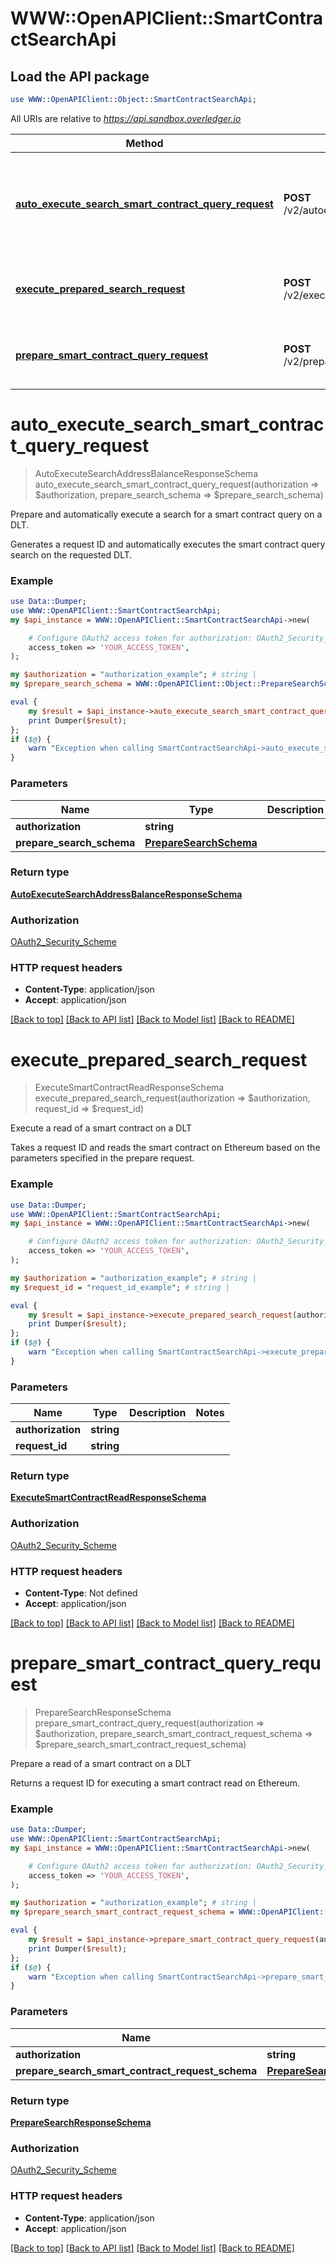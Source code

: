 # WWW::OpenAPIClient::SmartContractSearchApi

## Load the API package
```perl
use WWW::OpenAPIClient::Object::SmartContractSearchApi;
```

All URIs are relative to *https://api.sandbox.overledger.io*

Method | HTTP request | Description
------------- | ------------- | -------------
[**auto_execute_search_smart_contract_query_request**](SmartContractSearchApi.md#auto_execute_search_smart_contract_query_request) | **POST** /v2/autoexecution/search/smartcontract | Prepare and automatically execute a search for a smart contract query on a DLT.
[**execute_prepared_search_request**](SmartContractSearchApi.md#execute_prepared_search_request) | **POST** /v2/execution/search/smartcontract | Execute a read of a smart contract on a DLT
[**prepare_smart_contract_query_request**](SmartContractSearchApi.md#prepare_smart_contract_query_request) | **POST** /v2/preparation/search/smartcontract | Prepare a read of a smart contract on a DLT


# **auto_execute_search_smart_contract_query_request**
> AutoExecuteSearchAddressBalanceResponseSchema auto_execute_search_smart_contract_query_request(authorization => $authorization, prepare_search_schema => $prepare_search_schema)

Prepare and automatically execute a search for a smart contract query on a DLT.

Generates a request ID and automatically executes the smart contract query search on the requested DLT.

### Example
```perl
use Data::Dumper;
use WWW::OpenAPIClient::SmartContractSearchApi;
my $api_instance = WWW::OpenAPIClient::SmartContractSearchApi->new(

    # Configure OAuth2 access token for authorization: OAuth2_Security_Scheme
    access_token => 'YOUR_ACCESS_TOKEN',
);

my $authorization = "authorization_example"; # string | 
my $prepare_search_schema = WWW::OpenAPIClient::Object::PrepareSearchSchema->new(); # PrepareSearchSchema | 

eval {
    my $result = $api_instance->auto_execute_search_smart_contract_query_request(authorization => $authorization, prepare_search_schema => $prepare_search_schema);
    print Dumper($result);
};
if ($@) {
    warn "Exception when calling SmartContractSearchApi->auto_execute_search_smart_contract_query_request: $@\n";
}
```

### Parameters

Name | Type | Description  | Notes
------------- | ------------- | ------------- | -------------
 **authorization** | **string**|  | 
 **prepare_search_schema** | [**PrepareSearchSchema**](PrepareSearchSchema.md)|  | 

### Return type

[**AutoExecuteSearchAddressBalanceResponseSchema**](AutoExecuteSearchAddressBalanceResponseSchema.md)

### Authorization

[OAuth2_Security_Scheme](../README.md#OAuth2_Security_Scheme)

### HTTP request headers

 - **Content-Type**: application/json
 - **Accept**: application/json

[[Back to top]](#) [[Back to API list]](../README.md#documentation-for-api-endpoints) [[Back to Model list]](../README.md#documentation-for-models) [[Back to README]](../README.md)

# **execute_prepared_search_request**
> ExecuteSmartContractReadResponseSchema execute_prepared_search_request(authorization => $authorization, request_id => $request_id)

Execute a read of a smart contract on a DLT

Takes a request ID and reads the smart contract on Ethereum based on the parameters specified in the prepare request.

### Example
```perl
use Data::Dumper;
use WWW::OpenAPIClient::SmartContractSearchApi;
my $api_instance = WWW::OpenAPIClient::SmartContractSearchApi->new(

    # Configure OAuth2 access token for authorization: OAuth2_Security_Scheme
    access_token => 'YOUR_ACCESS_TOKEN',
);

my $authorization = "authorization_example"; # string | 
my $request_id = "request_id_example"; # string | 

eval {
    my $result = $api_instance->execute_prepared_search_request(authorization => $authorization, request_id => $request_id);
    print Dumper($result);
};
if ($@) {
    warn "Exception when calling SmartContractSearchApi->execute_prepared_search_request: $@\n";
}
```

### Parameters

Name | Type | Description  | Notes
------------- | ------------- | ------------- | -------------
 **authorization** | **string**|  | 
 **request_id** | **string**|  | 

### Return type

[**ExecuteSmartContractReadResponseSchema**](ExecuteSmartContractReadResponseSchema.md)

### Authorization

[OAuth2_Security_Scheme](../README.md#OAuth2_Security_Scheme)

### HTTP request headers

 - **Content-Type**: Not defined
 - **Accept**: application/json

[[Back to top]](#) [[Back to API list]](../README.md#documentation-for-api-endpoints) [[Back to Model list]](../README.md#documentation-for-models) [[Back to README]](../README.md)

# **prepare_smart_contract_query_request**
> PrepareSearchResponseSchema prepare_smart_contract_query_request(authorization => $authorization, prepare_search_smart_contract_request_schema => $prepare_search_smart_contract_request_schema)

Prepare a read of a smart contract on a DLT

Returns a request ID for executing a smart contract read on Ethereum.

### Example
```perl
use Data::Dumper;
use WWW::OpenAPIClient::SmartContractSearchApi;
my $api_instance = WWW::OpenAPIClient::SmartContractSearchApi->new(

    # Configure OAuth2 access token for authorization: OAuth2_Security_Scheme
    access_token => 'YOUR_ACCESS_TOKEN',
);

my $authorization = "authorization_example"; # string | 
my $prepare_search_smart_contract_request_schema = WWW::OpenAPIClient::Object::PrepareSearchSmartContractRequestSchema->new(); # PrepareSearchSmartContractRequestSchema | 

eval {
    my $result = $api_instance->prepare_smart_contract_query_request(authorization => $authorization, prepare_search_smart_contract_request_schema => $prepare_search_smart_contract_request_schema);
    print Dumper($result);
};
if ($@) {
    warn "Exception when calling SmartContractSearchApi->prepare_smart_contract_query_request: $@\n";
}
```

### Parameters

Name | Type | Description  | Notes
------------- | ------------- | ------------- | -------------
 **authorization** | **string**|  | 
 **prepare_search_smart_contract_request_schema** | [**PrepareSearchSmartContractRequestSchema**](PrepareSearchSmartContractRequestSchema.md)|  | 

### Return type

[**PrepareSearchResponseSchema**](PrepareSearchResponseSchema.md)

### Authorization

[OAuth2_Security_Scheme](../README.md#OAuth2_Security_Scheme)

### HTTP request headers

 - **Content-Type**: application/json
 - **Accept**: application/json

[[Back to top]](#) [[Back to API list]](../README.md#documentation-for-api-endpoints) [[Back to Model list]](../README.md#documentation-for-models) [[Back to README]](../README.md)

